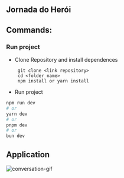 ## Jornada do Herói

## Commands:

### Run project

- Clone Repository and install dependences

       git clone <link repository>
       cd <folder name>
       npm install or yarn install

- Run project

```bash
npm run dev
# or
yarn dev
# or
pnpm dev
# or
bun dev
```

## Application

![conversation-gif](./src/assets/jornada.gif)
